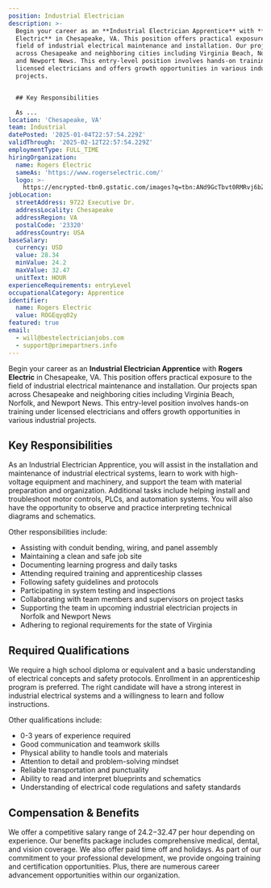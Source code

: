 ```yaml
---
position: Industrial Electrician
description: >-
  Begin your career as an **Industrial Electrician Apprentice** with **Rogers
  Electric** in Chesapeake, VA. This position offers practical exposure to the
  field of industrial electrical maintenance and installation. Our projects span
  across Chesapeake and neighboring cities including Virginia Beach, Norfolk,
  and Newport News. This entry-level position involves hands-on training under
  licensed electricians and offers growth opportunities in various industrial
  projects. 


  ## Key Responsibilities

  As ...
location: 'Chesapeake, VA'
team: Industrial
datePosted: '2025-01-04T22:57:54.229Z'
validThrough: '2025-02-12T22:57:54.229Z'
employmentType: FULL_TIME
hiringOrganization:
  name: Rogers Electric
  sameAs: 'https://www.rogerselectric.com/'
  logo: >-
    https://encrypted-tbn0.gstatic.com/images?q=tbn:ANd9GcTbvt0RMRvj6bZdL81Q6HJeRVl_qflQIGgp9w&s
jobLocation:
  streetAddress: 9722 Executive Dr.
  addressLocality: Chesapeake
  addressRegion: VA
  postalCode: '23320'
  addressCountry: USA
baseSalary:
  currency: USD
  value: 28.34
  minValue: 24.2
  maxValue: 32.47
  unitText: HOUR
experienceRequirements: entryLevel
occupationalCategory: Apprentice
identifier:
  name: Rogers Electric
  value: ROGEqyq02y
featured: true
email:
  - will@bestelectricianjobs.com
  - support@primepartners.info
---
```




Begin your career as an **Industrial Electrician Apprentice** with **Rogers Electric** in Chesapeake, VA. This position offers practical exposure to the field of industrial electrical maintenance and installation. Our projects span across Chesapeake and neighboring cities including Virginia Beach, Norfolk, and Newport News. This entry-level position involves hands-on training under licensed electricians and offers growth opportunities in various industrial projects. 

## Key Responsibilities
As an Industrial Electrician Apprentice, you will assist in the installation and maintenance of industrial electrical systems, learn to work with high-voltage equipment and machinery, and support the team with material preparation and organization. Additional tasks include helping install and troubleshoot motor controls, PLCs, and automation systems. You will also have the opportunity to observe and practice interpreting technical diagrams and schematics. 

Other responsibilities include:
- Assisting with conduit bending, wiring, and panel assembly
- Maintaining a clean and safe job site
- Documenting learning progress and daily tasks
- Attending required training and apprenticeship classes
- Following safety guidelines and protocols
- Participating in system testing and inspections
- Collaborating with team members and supervisors on project tasks
- Supporting the team in upcoming industrial electrician projects in Norfolk and Newport News
- Adhering to regional requirements for the state of Virginia

## Required Qualifications
We require a high school diploma or equivalent and a basic understanding of electrical concepts and safety protocols. Enrollment in an apprenticeship program is preferred. The right candidate will have a strong interest in industrial electrical systems and a willingness to learn and follow instructions. 

Other qualifications include:
- 0-3 years of experience required 
- Good communication and teamwork skills
- Physical ability to handle tools and materials
- Attention to detail and problem-solving mindset
- Reliable transportation and punctuality
- Ability to read and interpret blueprints and schematics
- Understanding of electrical code regulations and safety standards

## Compensation & Benefits
We offer a competitive salary range of $24.2-$32.47 per hour depending on experience. Our benefits package includes comprehensive medical, dental, and vision coverage. We also offer paid time off and holidays. As part of our commitment to your professional development, we provide ongoing training and certification opportunities. Plus, there are numerous career advancement opportunities within our organization.
